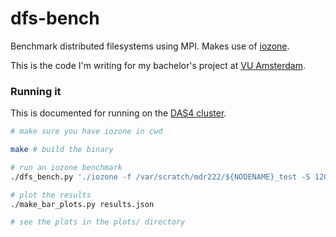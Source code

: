 dfs-bench
=========

Benchmark distributed filesystems using MPI. Makes use of [iozone](http://www.iozone.org/).

This is the code I'm writing for my bachelor's project at [VU Amsterdam](https://www.vu.nl/en/).

### Running it

This is documented for running on the [DAS4 cluster](http://www.cs.vu.nl/das4/).

```bash
# make sure you have iozone in cwd

make # build the binary

# run an iozone benchmark
./dfs_bench.py './iozone -f /var/scratch/mdr222/${NODENAME}_test -S 12000 -L 64 -c -e -s 1M -i0 -i1 -r 128 -R'

# plot the results
./make_bar_plots.py results.json

# see the plots in the plots/ directory
```

